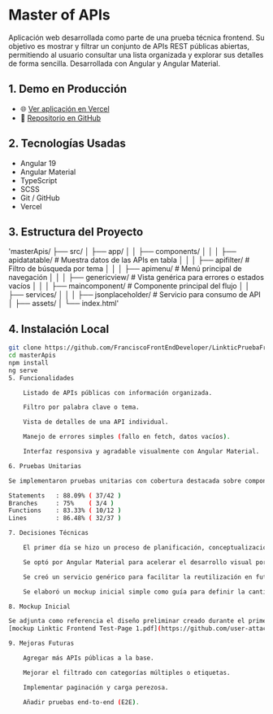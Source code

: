 # Master of APIs

Aplicación web desarrollada como parte de una prueba técnica frontend. Su objetivo es mostrar y filtrar un conjunto de APIs REST públicas abiertas, permitiendo al usuario consultar una lista organizada y explorar sus detalles de forma sencilla. Desarrollada con Angular y Angular Material.

## 1. Demo en Producción

- 🌐 [Ver aplicación en Vercel](https://linktic-prueba-frontend.vercel.app/)
- 📁 [Repositorio en GitHub](https://github.com/FranciscoFrontEndDeveloper/LinkticPruebaFrontend)

## 2. Tecnologías Usadas

- Angular 19
- Angular Material
- TypeScript
- SCSS
- Git / GitHub
- Vercel

## 3. Estructura del Proyecto

'masterApis/
├── src/
│   ├── app/
│   │   ├── components/
│   │   │   ├── apidatatable/     # Muestra datos de las APIs en tabla
│   │   │   ├── apifilter/        # Filtro de búsqueda por tema
│   │   │   ├── apimenu/          # Menú principal de navegación
│   │   │   ├── genericview/      # Vista genérica para errores o estados vacíos
│   │   │   ├── maincomponent/    # Componente principal del flujo
│   │   ├── services/
│   │   │   ├── jsonplaceholder/  # Servicio para consumo de API
│   ├── assets/
│   └── index.html'


## 4. Instalación Local

```bash
git clone https://github.com/FranciscoFrontEndDeveloper/LinkticPruebaFrontend.git
cd masterApis
npm install
ng serve
5. Funcionalidades

    Listado de APIs públicas con información organizada.

    Filtro por palabra clave o tema.

    Vista de detalles de una API individual.

    Manejo de errores simples (fallo en fetch, datos vacíos).

    Interfaz responsiva y agradable visualmente con Angular Material.

6. Pruebas Unitarias

Se implementaron pruebas unitarias con cobertura destacada sobre componentes clave y servicios:

Statements   : 88.09% ( 37/42 )
Branches     : 75%    ( 3/4 )
Functions    : 83.33% ( 10/12 )
Lines        : 86.48% ( 32/37 )

7. Decisiones Técnicas

    El primer día se hizo un proceso de planificación, conceptualización e implementación, evaluando el alcance viable dentro del plazo de entrega.

    Se optó por Angular Material para acelerar el desarrollo visual por su integración fluida con Angular.

    Se creó un servicio genérico para facilitar la reutilización en futuros componentes.

    Se elaboró un mockup inicial simple como guía para definir la cantidad de componentes y el flujo básico de navegación.

8. Mockup Inicial

Se adjunta como referencia el diseño preliminar creado durante el primer día de trabajo.
[mockup Linktic Frontend Test-Page 1.pdf](https://github.com/user-attachments/files/20154106/mockup.Linktic.Frontend.Test-Page.1.pdf)

9. Mejoras Futuras

    Agregar más APIs públicas a la base.

    Mejorar el filtrado con categorías múltiples o etiquetas.

    Implementar paginación y carga perezosa.

    Añadir pruebas end-to-end (E2E).
